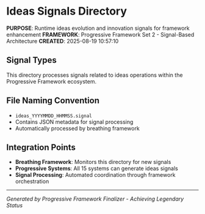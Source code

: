 <!--
FILE: README.md
WORKING_DIRECTORY: signals\\ideas
PURPOSE: Project documentation and guidance
CREATOR: Amos Wales - Progressive Framework Pioneer
UPDATED: 20250819_Educational-Phase3-Integration
STATUS: ✅ Universal Header System Compliant
BREATHING_FRAMEWORK: 15 Systems ✅ | 615+ Tests ✅ | Educational Integration ✅
PROGRESSIVE_ACADEMY: Foundation ✅ | Professional ✅ | Universal ✅ | Certification Ready ✅
-->

# Ideas Signals Directory

**PURPOSE**: Runtime ideas evolution and innovation signals for framework enhancement
**FRAMEWORK**: Progressive Framework Set 2 - Signal-Based Architecture
**CREATED**: 2025-08-19 10:57:10

## Signal Types

This directory processes signals related to ideas operations within the Progressive Framework ecosystem.

## File Naming Convention

- `ideas_YYYYMMDD_HHMMSS.signal`
- Contains JSON metadata for signal processing
- Automatically processed by breathing framework

## Integration Points

- **Breathing Framework**: Monitors this directory for new signals
- **Progressive Systems**: All 15 systems can generate ideas signals
- **Signal Processing**: Automated coordination through framework orchestration

---
*Generated by Progressive Framework Finalizer - Achieving Legendary Status*
